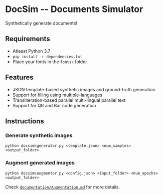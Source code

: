 # DocSim -- Documents Simulator

Synthetically generate documents!

## Requirements

- Atleast Python 3.7
- `pip install -r dependencies.txt`
- Place your fonts in the `fonts\` folder

## Features

- JSON template-based synthetic images and ground-truth generation
- Support for filling using multiple-languages
- Transliteration-based parallel multi-lingual parallel text
- Support for QR and Bar code generation

## Instructions

### Generate synthetic images

```
python docsim\generator.py <template.json> <num_samples> <output_folder>
```

### Augment generated images

```
python docsim\augmentor.py <config.json> <input_folder> <num_epochs> <output_folder>
```

Check [`documentation/Augmentation.md`](documentation/Augmentation.md) for more details.
